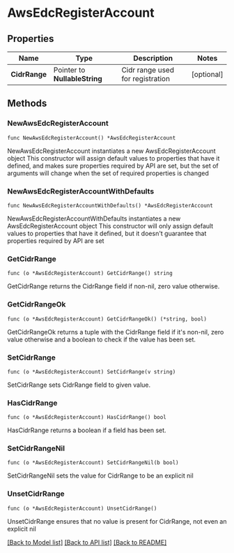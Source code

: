 # AwsEdcRegisterAccount

## Properties

Name | Type | Description | Notes
------------ | ------------- | ------------- | -------------
**CidrRange** | Pointer to **NullableString** | Cidr range used for registration | [optional] 

## Methods

### NewAwsEdcRegisterAccount

`func NewAwsEdcRegisterAccount() *AwsEdcRegisterAccount`

NewAwsEdcRegisterAccount instantiates a new AwsEdcRegisterAccount object
This constructor will assign default values to properties that have it defined,
and makes sure properties required by API are set, but the set of arguments
will change when the set of required properties is changed

### NewAwsEdcRegisterAccountWithDefaults

`func NewAwsEdcRegisterAccountWithDefaults() *AwsEdcRegisterAccount`

NewAwsEdcRegisterAccountWithDefaults instantiates a new AwsEdcRegisterAccount object
This constructor will only assign default values to properties that have it defined,
but it doesn't guarantee that properties required by API are set

### GetCidrRange

`func (o *AwsEdcRegisterAccount) GetCidrRange() string`

GetCidrRange returns the CidrRange field if non-nil, zero value otherwise.

### GetCidrRangeOk

`func (o *AwsEdcRegisterAccount) GetCidrRangeOk() (*string, bool)`

GetCidrRangeOk returns a tuple with the CidrRange field if it's non-nil, zero value otherwise
and a boolean to check if the value has been set.

### SetCidrRange

`func (o *AwsEdcRegisterAccount) SetCidrRange(v string)`

SetCidrRange sets CidrRange field to given value.

### HasCidrRange

`func (o *AwsEdcRegisterAccount) HasCidrRange() bool`

HasCidrRange returns a boolean if a field has been set.

### SetCidrRangeNil

`func (o *AwsEdcRegisterAccount) SetCidrRangeNil(b bool)`

 SetCidrRangeNil sets the value for CidrRange to be an explicit nil

### UnsetCidrRange
`func (o *AwsEdcRegisterAccount) UnsetCidrRange()`

UnsetCidrRange ensures that no value is present for CidrRange, not even an explicit nil

[[Back to Model list]](../README.md#documentation-for-models) [[Back to API list]](../README.md#documentation-for-api-endpoints) [[Back to README]](../README.md)


